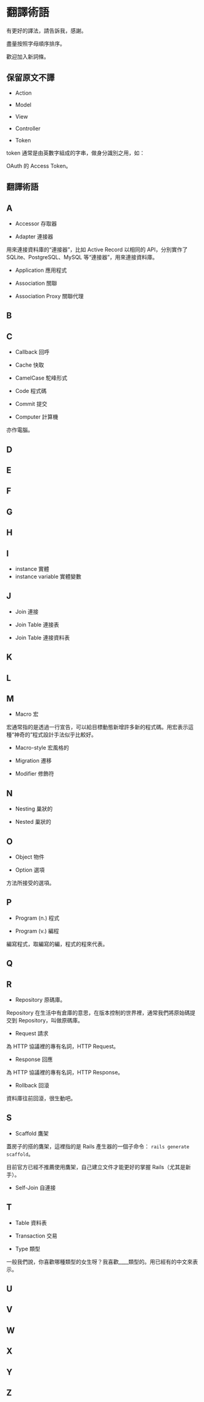 翻譯術語
===================

有更好的譯法，請告訴我，感謝。

盡量按照字母順序排序。

歡迎加入新詞條。

保留原文不譯
------------

* Action

* Model

* View

* Controller

* Token

token 通常是由英數字組成的字串，做身分識別之用，如：

OAuth 的 Access Token。

翻譯術語
------------

A
------

* Accessor 存取器

* Adapter 連接器

用來連接資料庫的“連接器”，比如 Active Record 以相同的 API，分別實作了 SQLite、PostgreSQL、MySQL 等“連接器”，用來連接資料庫。

* Application 應用程式

* Association 關聯

* Association Proxy 關聯代理

B
------


C
------

* Callback 回呼

* Cache 快取

* CamelCase 駝峰形式

* Code 程式碼

* Commit 提交

* Computer 計算機

亦作電腦。

D
------


E
------


F
------


G
------


H
------


I
------

* instance 實體
* instance variable 實體變數

J
------

* Join 連接

* Join Table 連接表

* Join Table 連接資料表

K
------


L
------


M
------

* Macro 宏

宏通常指的是透過一行宣告，可以給目標動態新增許多新的程式碼。用宏表示這種“神奇的”程式設計手法似乎比較好。

* Macro-style 宏風格的

* Migration 遷移

* Modifier 修飾符

N
------

* Nesting 巢狀的

* Nested 巢狀的

O
------

* Object 物件

* Option 選項

方法所接受的選項。

P
------

* Program (n.) 程式

* Program (v.) 編程

編寫程式，取編寫的編，程式的程來代表。

Q
------



R
------

* Repository 原碼庫。

Repository 在生活中有倉庫的意思，在版本控制的世界裡，通常我們將原始碼提交到 Repository，叫做原碼庫。

* Request 請求

為 HTTP 協議裡的專有名詞，HTTP Request。

* Response 回應

為 HTTP 協議裡的專有名詞，HTTP Response。

* Rollback 回滾

資料庫往前回滾，很生動吧。

S
------

* Scaffold 鷹架

蓋房子的搭的鷹架，這裡指的是 Rails 產生器的一個子命令： `rails generate scaffold`。

目前官方已經不推薦使用鷹架，自己建立文件才能更好的掌握 Rails（尤其是新手）。

* Self-Join 自連接

T
------

* Table 資料表

* Transaction 交易

* Type 類型

一般我們說，你喜歡哪種類型的女生呀？我喜歡____類型的。用已經有的中文來表示。

U
------


V
------


W
------


X
------


Y
------


Z
------
